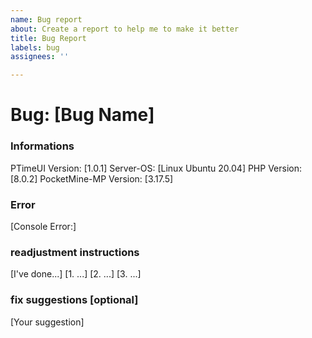 ```yaml
---
name: Bug report
about: Create a report to help me to make it better
title: Bug Report
labels: bug
assignees: ''

---
```


# Bug: [Bug Name]

### Informations
PTimeUI Version: [1.0.1]
Server-OS: [Linux Ubuntu 20.04]
PHP Version: [8.0.2]
PocketMine-MP Version: [3.17.5]

### Error
[Console Error:]

### readjustment instructions
[I've done...]
[1. ...]
[2. ...]
[3. ...]

### fix suggestions [optional]
[Your suggestion]
